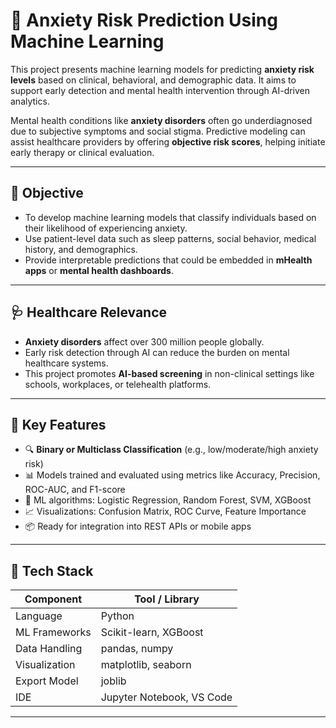 # 🧠 Anxiety Risk Prediction Using Machine Learning

This project presents machine learning models for predicting **anxiety risk levels** based on clinical, behavioral, and demographic data. It aims to support early detection and mental health intervention through AI-driven analytics.

Mental health conditions like **anxiety disorders** often go underdiagnosed due to subjective symptoms and social stigma. Predictive modeling can assist healthcare providers by offering **objective risk scores**, helping initiate early therapy or clinical evaluation.

---

## 🎯 Objective

- To develop machine learning models that classify individuals based on their likelihood of experiencing anxiety.
- Use patient-level data such as sleep patterns, social behavior, medical history, and demographics.
- Provide interpretable predictions that could be embedded in **mHealth apps** or **mental health dashboards**.

---

## 🩺 Healthcare Relevance

- **Anxiety disorders** affect over 300 million people globally.
- Early risk detection through AI can reduce the burden on mental healthcare systems.
- This project promotes **AI-based screening** in non-clinical settings like schools, workplaces, or telehealth platforms.

---

## 🚀 Key Features

- 🔍 **Binary or Multiclass Classification** (e.g., low/moderate/high anxiety risk)
- 📊 Models trained and evaluated using metrics like Accuracy, Precision, ROC-AUC, and F1-score
- 🧠 ML algorithms: Logistic Regression, Random Forest, SVM, XGBoost
- 📈 Visualizations: Confusion Matrix, ROC Curve, Feature Importance
- 📦 Ready for integration into REST APIs or mobile apps

---

## 🧠 Tech Stack

| Component          | Tool / Library            |
|--------------------|---------------------------|
| Language           | Python                    |
| ML Frameworks      | Scikit-learn, XGBoost     |
| Data Handling      | pandas, numpy             |
| Visualization      | matplotlib, seaborn       |
| Export Model       | joblib                    |
| IDE                | Jupyter Notebook, VS Code |

---
